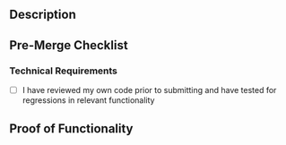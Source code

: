 ## Description

<!--
Add relevant details about the changes you've made to ease review process.
Try to provide context if needed in a short, concise, bullet list 🤓
-->

## Pre-Merge Checklist

<!--
Please run through each applicable checklist and change [ ] to [x] to check an item.
Remove any checklist items that are not relevant.
-->

### Technical Requirements

- [ ] I have reviewed my own code prior to submitting and have tested for regressions in relevant functionality

## Proof of Functionality

<!--
Please provide screenshots and/or screen recordings (of terminal output, etc.)
to show the changes in this PR working as intended.

This section is required, unless:
-   Automated tests are included to cover the changes
-->
